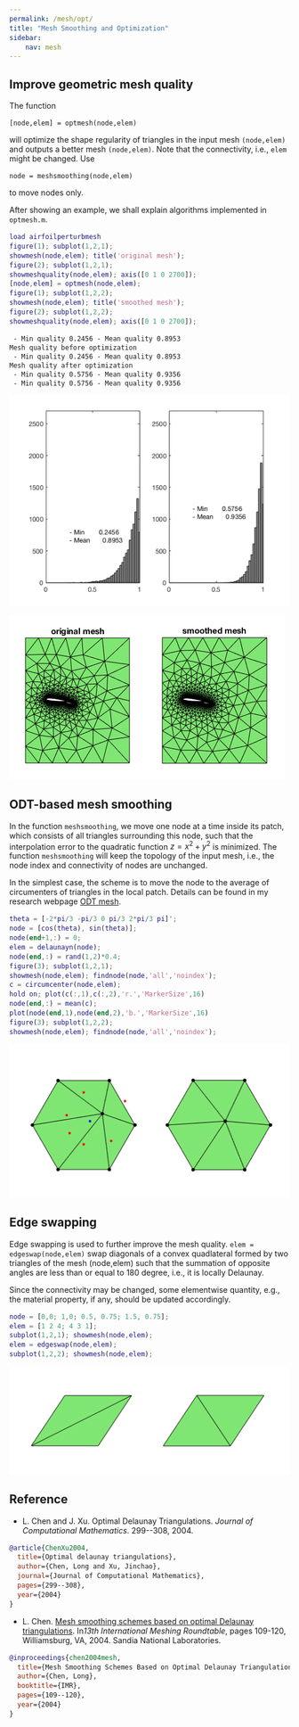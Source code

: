 ```yaml
---
permalink: /mesh/opt/
title: "Mesh Smoothing and Optimization"
sidebar:
    nav: mesh
---
```


## Improve geometric mesh quality

The function 

    [node,elem] = optmesh(node,elem)

will optimize the shape
regularity of triangles in the input mesh `(node,elem)` and outputs a
better mesh `(node,elem)`. Note that the connectivity, i.e., `elem` might be changed. Use 

    node = meshsmoothing(node,elem)

to move nodes only.

After showing an example, we shall explain algorithms implemented in `optmesh.m`.


```matlab
load airfoilperturbmesh
figure(1); subplot(1,2,1); 
showmesh(node,elem); title('original mesh');
figure(2); subplot(1,2,1); 
showmeshquality(node,elem); axis([0 1 0 2700]);
[node,elem] = optmesh(node,elem);
figure(1); subplot(1,2,2); 
showmesh(node,elem); title('smoothed mesh');
figure(2); subplot(1,2,2); 
showmeshquality(node,elem); axis([0 1 0 2700]);
```

     - Min quality 0.2456 - Mean quality 0.8953 
    Mesh quality before optimization 
     - Min quality 0.2456 - Mean quality 0.8953 
    Mesh quality after optimization 
     - Min quality 0.5756 - Mean quality 0.9356 
     - Min quality 0.5756 - Mean quality 0.9356 



![png](mesh_figures/meshoptdoc_2_1.png)
    


![png](mesh_figures/meshoptdoc_2_2.png)
    


## ODT-based mesh smoothing

In the function `meshsmoothing`, we move one node at a time inside its
patch, which consists of all triangles surrounding this node, such that
the interpolation error to the quadratic function $z=x^2+y^2$ is minimized. The function `meshsmoothing` will keep the topology of the input mesh, i.e., the node index and connectivity of nodes are unchanged.

In the simplest case, the scheme is to move the node to the average of
circumenters of triangles in the local patch. Details can be found in my research webpage [ODT mesh](http://math.uci.edu/~chenlong/mesh.html). 


```matlab
theta = [-2*pi/3 -pi/3 0 pi/3 2*pi/3 pi]';
node = [cos(theta), sin(theta)];
node(end+1,:) = 0;
elem = delaunayn(node);
node(end,:) = rand(1,2)*0.4;
figure(3); subplot(1,2,1);
showmesh(node,elem); findnode(node,'all','noindex');
c = circumcenter(node,elem);
hold on; plot(c(:,1),c(:,2),'r.','MarkerSize',16)
node(end,:) = mean(c);
plot(node(end,1),node(end,2),'b.','MarkerSize',16)
figure(3); subplot(1,2,2);
showmesh(node,elem); findnode(node,'all','noindex');
```


![png](mesh_figures/meshoptdoc_4_0.png)
    


## Edge swapping

Edge swapping is used to further improve the mesh quality. `elem = edgeswap(node,elem)` swap diagonals of a convex quadlateral formed by two triangles of the mesh (node,elem) such that the summation
of opposite angles are less than or equal to 180 degree, i.e., it is locally Delaunay.

Since the connectivity may be changed, some elementwise quantity, e.g.,
the material property, if any, should be updated accordingly.


```matlab
node = [0,0; 1,0; 0.5, 0.75; 1.5, 0.75];
elem = [1 2 4; 4 3 1];
subplot(1,2,1); showmesh(node,elem);
elem = edgeswap(node,elem);
subplot(1,2,2); showmesh(node,elem);
```


![png](mesh_figures/meshoptdoc_7_0.png)    

## Reference

- L. Chen and J. Xu. Optimal Delaunay Triangulations. *Journal of Computational Mathematics*. 299--308, 2004. 

```bibtex
@article{ChenXu2004,
  title={Optimal delaunay triangulations},
  author={Chen, Long and Xu, Jinchao},
  journal={Journal of Computational Mathematics},
  pages={299--308},
  year={2004}
}
```

- L. Chen. [Mesh smoothing schemes based on optimal Delaunay triangulations](https://www.math.uci.edu/~chenlong/C2004.html). In*13th International Meshing Roundtable*, pages 109-120, Williamsburg, VA, 2004. Sandia National Laboratories.

```bibtex
@inproceedings{chen2004mesh,
  title={Mesh Smoothing Schemes Based on Optimal Delaunay Triangulations.},
  author={Chen, Long},
  booktitle={IMR},
  pages={109--120},
  year={2004}
}
```

